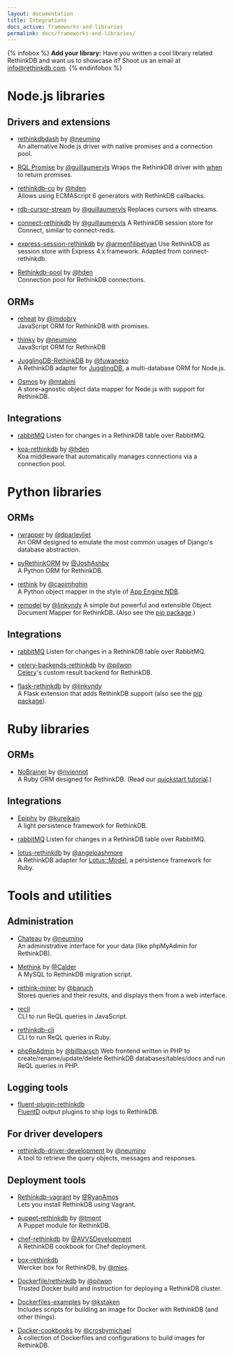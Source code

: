 ```yaml
---
layout: documentation
title: Integrations
docs_active: frameworks-and-libraries
permalink: docs/frameworks-and-libraries/
---
```


{% infobox %}
__Add your library:__ Have you written a cool library related RethinkDB and want us to showcase it?
Shoot us an email at <a href="mailto:info@rethinkdb.com">info@rethinkdb.com</a>.
{% endinfobox %}

# Node.js libraries

## Drivers and extensions

- [rethinkdbdash](https://github.com/neumino/rethinkdbdash) by [@neumino](https://github.com/neumino)  
  An alternative Node.js driver with native promises and a connection pool.

- [RQL Promise](https://github.com/guillaumervls/rql-promise) by [@guillaumervls](https://github.com/guillaumervls)
   Wraps the RethinkDB driver with [when](https://github.com/cujojs/when) to return promises.

- [rethinkdb-co](https://github.com/hden/rethinkdb-co) by [@hden](https://github.com/hden)  
  Allows using ECMAScript 6 generators with RethinkDB callbacks.

- [rdb-cursor-stream](https://github.com/guillaumervls/rdb-cursor-stream) by [@guillaumervls](https://github.com/guillaumervls)
  Replaces cursors with streams.

- [connect-rethinkdb](https://github.com/guillaumervls/connect-rethinkdb) by [@guillaumervls](https://github.com/guillaumervls)
  A RethinkDB session store for Connect, similar to connect-redis.

- [express-session-rethinkdb](https://www.npmjs.com/package/express-session-rethinkdb) by [@armenfilipetyan](https://github.com/armenfilipetyan)
  Use RethinkDB as session store with Express 4.x framework. Adapted from connect-rethinkdb.

- [Rethinkdb-pool](https://github.com/hden/rethinkdb-pool) by [@hden](https://github.com/hden)  
  Connection pool for RethinkDB connections.


## ORMs

- [reheat](https://github.com/jmdobry/reheat) by [@jmdobry](https://github.com/jmdobry)  
  JavaScript ORM for RethinkDB with promises.

- [thinky](https://github.com/neumino/thinky) by [@neumino](https://github.com/neumino)  
  JavaScript ORM for RethinkDB

- [JugglingDB-RethinkDB](https://github.com/fuwaneko/jugglingdb-rethink) by [@fuwaneko](https://github.com/fuwaneko)  
  A RethinkDB adapter for [JugglingDB](https://github.com/1602/jugglingdb), a multi-database ORM for Node.js.

- [Osmos](https://github.com/mtabini/osmos) by [@mtabini](https://github.com/mtabini)  
  A store-agnostic object data mapper for Node.js with support for RethinkDB.


## Integrations

- [rabbitMQ](/docs/rabbitmq/javascript) Listen for changes in a RethinkDB table over RabbitMQ.

- [koa-rethinkdb](https://github.com/hden/koa-rethinkdb) by [@hden](https://github.com/hden)  
  Koa middleware that automatically manages connections via a connection pool.



# Python libraries


## ORMs

- [rwrapper](https://github.com/dparlevliet/rwrapper) by [@dparlevliet](https://github.com/dparlevliet)  
  An ORM designed to emulate the most common usages of Django's database abstraction.

- [pyRethinkORM](https://github.com/JoshAshby/pyRethinkORM) by [@JoshAshby](https://github.com/JoshAshby)  
  A Python ORM for RethinkDB.

- [rethink](https://github.com/caoimhghin/rethink) by [@caoimhghin](https://github.com/caoimhghin)  
  A Python object mapper in the style of [App Engine NDB](https://cloud.google.com/appengine/docs/python/ndb/).

- [remodel](https://github.com/linkyndy/remodel) by [@linkyndy](https://github.com/linkyndy)
  A simple but powerful and extensible Object Document Mapper for RethinkDB. (Also see the [pip package](https://pypi.python.org/pypi/Remodel).)


## Integrations

- [rabbitMQ](/docs/rabbitmq/python) Listen for changes in a RethinkDB table over RabbitMQ.

- [celery-backends-rethinkdb](https://github.com/pilwon/celery-backends-rethinkdb) by [@pilwon](https://github.com/pilwon)  
  [Celery](http://www.celeryproject.org/)'s custom result backend for RethinkDB.

- [flask-rethinkdb](https://github.com/linkyndy/flask-rethinkdb) by [@linkyndy](https://github.com/linkyndy)  
  A Flask extension that adds RethinkDB support (also see the [pip package](https://pypi.python.org/pypi/Flask-RethinkDB/)).


# Ruby libraries


## ORMs

- [NoBrainer](https://github.com/nviennot/nobrainer) by [@nviennot](https://github.com/nviennot)  
  A Ruby ORM designed for RethinkDB. (Read our [quickstart tutorial](/docs/rails).)

## Integrations

- [Epiphy](https://github.com/kureikain/epiphy) by [@kureikain](https://github.com/kureikain)   
  A light persistence framework for RethinkDB.

- [rabbitMQ](/docs/rabbitmq/ruby) Listen for changes in a RethinkDB table over RabbitMQ.

- [lotus-rethinkdb](https://github.com/angeloashmore/lotus-rethinkdb) by [@angeloashmore](https://github.com/angeloashmore)  
  A RethinkDB adapter for [Lotus::Model](https://github.com/lotus/model), a persistence framework for Ruby.


# Tools and utilities


## Administration
- [Chateau](https://github.com/neumino/chateau) by [@neumino](https://github.com/neumino)  
  An administrative interface for your data (like phpMyAdmin for RethinkDB).

- [Methink](https://github.com/Calder/methink) by [@Calder](https://github.com/Calder)  
  A MySQL to RethinkDB migration script.

- [rethink-miner](https://github.com/baruch/rethink-miner) by [@baruch](https://github.com/baruch)  
  Stores queries and their results, and displays them from a web interface.

- [recli](https://github.com/stiang/recli)  
  CLI to run ReQL queries in JavaScript.

- [rethinkdb-cli](https://github.com/byterussian/rethinkdb-cli)  
  CLI to run ReQL queries in Ruby.

- [phpReAdmin](https://github.com/billbarsch/phpReAdmin) by [@billbarsch](https://github.com/billbarsch)
  Web frontend written in PHP to create/rename/update/delete RethinkDB databases/tables/docs and run ReQL queries in PHP.


## Logging tools
- [fluent-plugin-rethinkdb](https://github.com/kureikain/fluent-plugin-rethink)  
  [FluentD](https://github.com/fluent/fluentd) output plugins to ship logs to RethinkDB.

## For driver developers
- [rethinkdb-driver-development](https://github.com/neumino/rethinkdb-driver-development) by [@neumino](https://github.com/neumino)  
  A tool to retrieve the query objects, messages and responses.


## Deployment tools
- [Rethinkdb-vagrant](https://github.com/RyanAmos/rethinkdb-vagrant) by [@RyanAmos](https://github.com/RyanAmos)  
  Lets you install RethinkDB using Vagrant.

- [puppet-rethinkdb](https://github.com/tmont/puppet-rethinkdb) by [@tmont](https://github.com/tmont)  
  A Puppet module for RethinkDB.

- [chef-rethinkdb](https://github.com/AVVSDevelopment/chef-rethinkdb) by [@AVVSDevelopment](https://github.com/AVVSDevelopment)  
  A RethinkDB cookbook for Chef deployment.

- [box-rethinkdb](https://github.com/mies/box-rethinkdb)  
  Wercker box for RethinkDB, by [@mies](https://github.com/mies).

- [Dockerfile/rethinkdb](http://dockerfile.github.io/#/rethinkdb) by [@pilwon](https://github.com/pilwon)  
  Trusted Docker build and instruction for deploying a RethinkDB cluster.

- [Dockerfiles-examples](https://github.com/kstaken/dockerfile-examples) by [@kstaken](https://github.com/kstaken)  
  Includes scripts for building an image for Docker with RethinkDB (and other things).

- [Docker-cookbooks](https://github.com/crosbymichael/docker-cookbooks) by [@crosbymichael](https://github.com/crosbymichael)  
  A collection of Dockerfiles and configurations to build images for RethinkDB.
